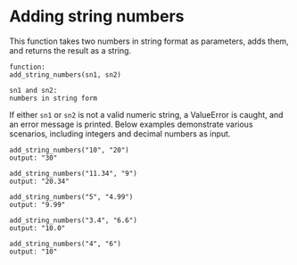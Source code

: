 
# Adding string numbers

This function takes two numbers in string format as parameters, adds them, and returns the result as a string.

```
function:
add_string_numbers(sn1, sn2)

sn1 and sn2:
numbers in string form
```

If either `sn1` or `sn2` is not a valid numeric string, a ValueError is caught, and an error message is printed.
Below examples demonstrate various scenarios, including integers and decimal numbers as input.

```
add_string_numbers("10", "20")
output: "30"

add_string_numbers("11.34", "9")
output: "20.34"

add_string_numbers("5", "4.99")
output: "9.99"

add_string_numbers("3.4", "6.6")
output: "10.0"

add_string_numbers("4", "6")
output: "10"

```

